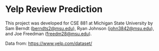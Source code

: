 # Yelp Review Prediction

This project was developed for CSE 881 at Michigan State University by Sam Berndt (berndts2@msu.edu), Ryan Johnson (john3842@msu.edu), and Joe Freedman (freedm28@msu.edu).

Data from: https://www.yelp.com/dataset/
